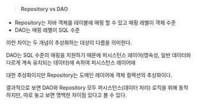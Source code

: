 >#### Repository vs DAO
- Repository는 자바 객체를 테이블에 매핑 할 수 있고 매핑 레벨이 객체 수준
- DAO는 매핑 레벨이 SQL 수준

이런 차이는 두 개념이 추상화하는 대상이 다름을 의미한다.

DAO는 SQL 수준의 매핑을 지원하기 때문에 퍼시스턴스 레이어(영속성, 일반 데이터와 다르게 계속 유지되는 데이터)에 속하여 퍼시스턴스 레이어에 

대한 추상화이지만 Repository는 도메인 레이어에 객체 컬렉션의 추상화이다.

결과적으로 보면 DAO와 Repository 모두 퍼시스턴스(데이터 처리) 로직을 위해 동작 하지만, 따로 놓고 보면 명백한 차이점 있다고 볼 수 있다.